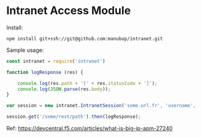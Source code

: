 Intranet Access Module
===
Install:
```
npm install git+ssh://git@github.com:manubop/intranet.git
```
Sample usage:
```javascript
const intranet = require('intranet')

function logResponse (res) {

	console.log(res.path + '[' + res.statusCode + ']');
	console.log(JSON.parse(res.body));
}

var session = new intranet.IntranetSession('some.url.fr', 'username', 'password');

session.get('/some/rest/path').then(logResponse);
```
Ref: https://devcentral.f5.com/articles/what-is-big-ip-apm-27240

